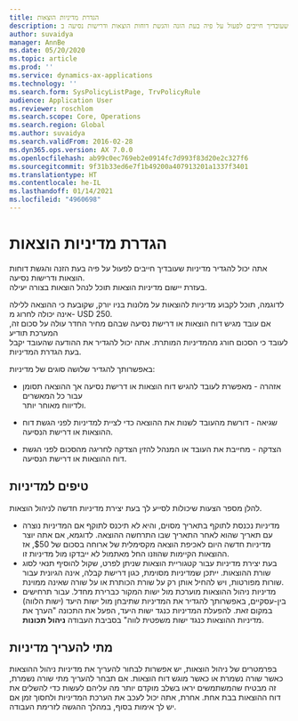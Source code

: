 ```yaml
---
title: הגדרת מדיניות הוצאות
description: אתה יכול להגדיר מדיניות הוצאות שעובדיך חייבים לפעול על פיה בעת הזנה והגשת דוחות הוצאות ודרישות נסיעה ב- Microsoft Dynamics 365 Finance.
author: suvaidya
manager: AnnBe
ms.date: 05/20/2020
ms.topic: article
ms.prod: ''
ms.service: dynamics-ax-applications
ms.technology: ''
ms.search.form: SysPolicyListPage, TrvPolicyRule
audience: Application User
ms.reviewer: roschlom
ms.search.scope: Core, Operations
ms.search.region: Global
ms.author: suvaidya
ms.search.validFrom: 2016-02-28
ms.dyn365.ops.version: AX 7.0.0
ms.openlocfilehash: ab99c0ec769eb2e0914fc7d993f83d20e2c327f6
ms.sourcegitcommit: 9f31b33ed6e7f1b49200a407913201a1337f3401
ms.translationtype: HT
ms.contentlocale: he-IL
ms.lasthandoff: 01/14/2021
ms.locfileid: "4960698"
---
```

# <a name="set-up-expense-policies"></a>הגדרת מדיניות הוצאות

אתה יכול להגדיר מדיניות שעובדיך חייבים לפעול על פיה בעת הזנה והגשת דוחות הוצאות ודרישות נסיעה.         
בעזרת יישום מדיניות הוצאות תוכל לנהל הוצאות בצורה יעילה.         

לדוגמה, תוכל לקבוע מדיניות להוצאות על מלונות בניו יורק, שקובעת כי ההוצאה ללילה אינה יכולה לחרוג מ- USD 250.       
אם עובד מגיש דוח הוצאות או דרישת נסיעה שבהם מחיר החדר עולה על סכום זה, המערכת תודיע        
לעובד כי הסכום חורג מהמדיניות המותרת. אתה יכול להגדיר את ההודעה שהעובד יקבל        
בעת הגדרת המדיניות.      
        
באפשרותך להגדיר שלושה סוגים של מדיניות:         
        
- אזהרה - מאפשרת לעובד להגיש דוח הוצאות או דרישת נסיעה אך ההוצאה תסומן עבור כל המאשרים        
  ולדיווח מאוחר יותר.        

- שגיאה - דורשת מהעובד לשנות את ההוצאה כדי לציית למדיניות לפני הגשת דוח ההוצאות או דרישת הנסיעה.       
 
 - הצדקה - מחייבת את העובד או המנהל להזין הצדקה לחריגה מהסכום לפני הגשת דוח ההוצאות או דרישת הנסיעה.        

## <a name="policy-tips"></a>טיפים למדיניות
להלן מספר הצעות שיכולות לסייע לך בעת יצירת מדיניות חדשה לניהול הוצאות. 
* מדיניות נכנסת לתוקף בתאריך מסוים, והיא לא תיכנס לתוקף אם המדיניות נוצרה עם תאריך שהוא לאחר התאריך שבו התרחשה ההוצאה. לדוגמא, אם אתה יוצר מדיניות חדשה היום לאכיפת הוצאה מקסימלית של ארוחה בסכום של $50, אז ההוצאות הקיימות שהוזנו החל מאתמול לא ייבדקו מול מדיניות זו.
* בעת יצירת מדיניות עבור קטגוריית הוצאות שניתן לפרט, שקול להוסיף תנאי לסוג שורת ההוצאות. ייתכן שמדיניות מסוימת, כגון דרישת קבלה, אינה הגיונית עבור שורות מפורטות, ויש להחיל אותן רק על שורת הכותרת או על שורה שאינה ממוינת. 
* מדיניות ניהול ההוצאות מוערכת מול ישות המקור כברירת מחדל. עבור תרחישים בין-עסקיים, באפשרותך להגדיר את המדיניות שתיבחן מול ישות היעד (ישות הלווה) במקום זאת. להפעלת המדיניות כנגד ישות היעד, הפעל את התכונה "הערך את מדיניות ההוצאות כנגד ישות משפטית לווה" בסביבת העבודה **ניהול תכונות**.

## <a name="when-to-evaluate-policies"></a>מתי להעריך מדיניות

בפרמטרים של ניהול הוצאות, יש אפשרות לבחור להעריך את מדיניות ניהול ההוצאות כאשר שורה נשמרת או כאשר מוגש דוח הוצאות. אם תבחר להעריך מתי שורה נשמרת, זה מבטיח שהמשתמשים יראו בשלב מוקדם יותר מה עליהם לעשות כדי להשלים את דוח ההוצאות בבת אחת. אחרת, אתה יכול לעכב את הערכת המדיניות ולחסוך זמן אם יש לך אימות בסוף, במהלך ההגשה לזרימת העבודה.
